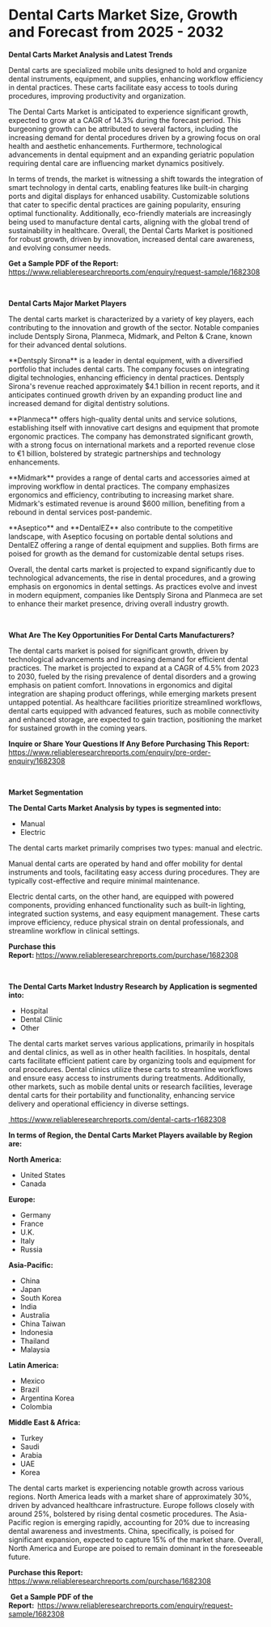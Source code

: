<p><h1>Dental Carts Market Size, Growth and Forecast from 2025 - 2032</h1></p><p><strong>Dental Carts Market Analysis and Latest Trends</strong></p>
<p><p>Dental carts are specialized mobile units designed to hold and organize dental instruments, equipment, and supplies, enhancing workflow efficiency in dental practices. These carts facilitate easy access to tools during procedures, improving productivity and organization.</p><p>The Dental Carts Market is anticipated to experience significant growth, expected to grow at a CAGR of 14.3% during the forecast period. This burgeoning growth can be attributed to several factors, including the increasing demand for dental procedures driven by a growing focus on oral health and aesthetic enhancements. Furthermore, technological advancements in dental equipment and an expanding geriatric population requiring dental care are influencing market dynamics positively.</p><p>In terms of trends, the market is witnessing a shift towards the integration of smart technology in dental carts, enabling features like built-in charging ports and digital displays for enhanced usability. Customizable solutions that cater to specific dental practices are gaining popularity, ensuring optimal functionality. Additionally, eco-friendly materials are increasingly being used to manufacture dental carts, aligning with the global trend of sustainability in healthcare. Overall, the Dental Carts Market is positioned for robust growth, driven by innovation, increased dental care awareness, and evolving consumer needs.</p></p>
<p><strong>Get a Sample PDF of the Report:&nbsp;</strong> <a href="https://www.reliableresearchreports.com/enquiry/request-sample/1682308?utm_campaign=2283&utm_medium=2&utm_source=Github&utm_content=ia&utm_term=13042025&utm_id=dental-carts">https://www.reliableresearchreports.com/enquiry/request-sample/1682308</a></p>
<p>&nbsp;</p>
<p><strong>Dental Carts Major Market Players</strong></p>
<p><p>The dental carts market is characterized by a variety of key players, each contributing to the innovation and growth of the sector. Notable companies include Dentsply Sirona, Planmeca, Midmark, and Pelton & Crane, known for their advanced dental solutions.</p><p>**Dentsply Sirona** is a leader in dental equipment, with a diversified portfolio that includes dental carts. The company focuses on integrating digital technologies, enhancing efficiency in dental practices. Dentsply Sirona's revenue reached approximately $4.1 billion in recent reports, and it anticipates continued growth driven by an expanding product line and increased demand for digital dentistry solutions.</p><p>**Planmeca** offers high-quality dental units and service solutions, establishing itself with innovative cart designs and equipment that promote ergonomic practices. The company has demonstrated significant growth, with a strong focus on international markets and a reported revenue close to €1 billion, bolstered by strategic partnerships and technology enhancements.</p><p>**Midmark** provides a range of dental carts and accessories aimed at improving workflow in dental practices. The company emphasizes ergonomics and efficiency, contributing to increasing market share. Midmark's estimated revenue is around $600 million, benefiting from a rebound in dental services post-pandemic.</p><p>**Aseptico** and **DentalEZ** also contribute to the competitive landscape, with Aseptico focusing on portable dental solutions and DentalEZ offering a range of dental equipment and supplies. Both firms are poised for growth as the demand for customizable dental setups rises.</p><p>Overall, the dental carts market is projected to expand significantly due to technological advancements, the rise in dental procedures, and a growing emphasis on ergonomics in dental settings. As practices evolve and invest in modern equipment, companies like Dentsply Sirona and Planmeca are set to enhance their market presence, driving overall industry growth.</p></p>
<p>&nbsp;</p>
<p><strong>What Are The Key Opportunities For Dental Carts Manufacturers?</strong></p>
<p><p>The dental carts market is poised for significant growth, driven by technological advancements and increasing demand for efficient dental practices. The market is projected to expand at a CAGR of 4.5% from 2023 to 2030, fueled by the rising prevalence of dental disorders and a growing emphasis on patient comfort. Innovations in ergonomics and digital integration are shaping product offerings, while emerging markets present untapped potential. As healthcare facilities prioritize streamlined workflows, dental carts equipped with advanced features, such as mobile connectivity and enhanced storage, are expected to gain traction, positioning the market for sustained growth in the coming years.</p></p>
<p><strong>Inquire or Share Your Questions If Any Before Purchasing This Report:</strong> <a href="https://www.reliableresearchreports.com/enquiry/pre-order-enquiry/1682308?utm_campaign=2283&utm_medium=2&utm_source=Github&utm_content=ia&utm_term=13042025&utm_id=dental-carts">https://www.reliableresearchreports.com/enquiry/pre-order-enquiry/1682308</a></p>
<p>&nbsp;</p>
<p><strong>Market Segmentation</strong></p>
<p><strong>The Dental Carts Market Analysis by types is segmented into:</strong></p>
<p><ul><li>Manual</li><li>Electric</li></ul></p>
<p><p>The dental carts market primarily comprises two types: manual and electric. </p><p>Manual dental carts are operated by hand and offer mobility for dental instruments and tools, facilitating easy access during procedures. They are typically cost-effective and require minimal maintenance.</p><p>Electric dental carts, on the other hand, are equipped with powered components, providing enhanced functionality such as built-in lighting, integrated suction systems, and easy equipment management. These carts improve efficiency, reduce physical strain on dental professionals, and streamline workflow in clinical settings.</p></p>
<p><strong>Purchase this Report:&nbsp;</strong><a href="https://www.reliableresearchreports.com/purchase/1682308?utm_campaign=2283&utm_medium=2&utm_source=Github&utm_content=ia&utm_term=13042025&utm_id=dental-carts">https://www.reliableresearchreports.com/purchase/1682308</a></p>
<p>&nbsp;</p>
<p><strong>The Dental Carts Market Industry Research by Application is segmented into:</strong></p>
<p><ul><li>Hospital</li><li>Dental Clinic</li><li>Other</li></ul></p>
<p><p>The dental carts market serves various applications, primarily in hospitals and dental clinics, as well as in other health facilities. In hospitals, dental carts facilitate efficient patient care by organizing tools and equipment for oral procedures. Dental clinics utilize these carts to streamline workflows and ensure easy access to instruments during treatments. Additionally, other markets, such as mobile dental units or research facilities, leverage dental carts for their portability and functionality, enhancing service delivery and operational efficiency in diverse settings.</p></p>
<p><a href="https://www.reliableresearchreports.com/dental-carts-r1682308?utm_campaign=2283&utm_medium=2&utm_source=Github&utm_content=ia&utm_term=13042025&utm_id=dental-carts">&nbsp;https://www.reliableresearchreports.com/dental-carts-r1682308</a></p>
<p><strong>In terms of Region, the Dental Carts Market Players available by Region are:</strong></p>
<p>
    <p> <strong> North America: </strong>
        <ul>
            <li>United States</li>
            <li>Canada</li>
        </ul>
        </p> 
    <p> <strong> Europe: </strong>
        <ul>
            <li>Germany</li>
            <li>France</li>
            <li>U.K.</li>
            <li>Italy</li>
            <li>Russia</li>
        </ul>
        </p> 
    <p> <strong> Asia-Pacific: </strong>
        <ul>
            <li>China</li>
            <li>Japan</li>
            <li>South Korea</li>
            <li>India</li>
            <li>Australia</li>
            <li>China Taiwan</li>
            <li>Indonesia</li>
            <li>Thailand</li>
            <li>Malaysia</li>
        </ul>
        </p> 
    <p> <strong> Latin America: </strong>
        <ul>
            <li>Mexico</li>
            <li>Brazil</li>
            <li>Argentina Korea</li>
            <li>Colombia</li>
        </ul>
        </p> 
    <p> <strong> Middle East & Africa: </strong>
        <ul>
            <li>Turkey</li>
            <li>Saudi</li>
            <li>Arabia</li>
            <li>UAE</li>
            <li>Korea</li>
        </ul>
    </p>
    </p>
<p><p>The dental carts market is experiencing notable growth across various regions. North America leads with a market share of approximately 30%, driven by advanced healthcare infrastructure. Europe follows closely with around 25%, bolstered by rising dental cosmetic procedures. The Asia-Pacific region is emerging rapidly, accounting for 20% due to increasing dental awareness and investments. China, specifically, is poised for significant expansion, expected to capture 15% of the market share. Overall, North America and Europe are poised to remain dominant in the foreseeable future.</p></p>
<p><strong>Purchase this Report: </strong><a href="https://www.reliableresearchreports.com/purchase/1682308?utm_campaign=2283&utm_medium=2&utm_source=Github&utm_content=ia&utm_term=13042025&utm_id=dental-carts">https://www.reliableresearchreports.com/purchase/1682308</a></p>
<p>&nbsp;<strong>Get a Sample PDF of the Report:&nbsp;&nbsp;</strong><a href="https://www.reliableresearchreports.com/enquiry/request-sample/1682308?utm_campaign=2283&utm_medium=2&utm_source=Github&utm_content=ia&utm_term=13042025&utm_id=dental-carts">https://www.reliableresearchreports.com/enquiry/request-sample/1682308</a></p>
<p><strong></strong></p>
<p><p></p><p></p><p></p></p>